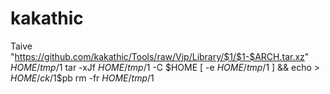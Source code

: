 # kakathic
Taive "https://github.com/kakathic/Tools/raw/Vip/Library/$1/$1-$ARCH.tar.xz" $HOME/tmp/$1
tar -xJf $HOME/tmp/$1 -C $HOME
[ -e $HOME/tmp/$1 ] && echo > $HOME/ck/$1$pb
rm -fr $HOME/tmp/$1
